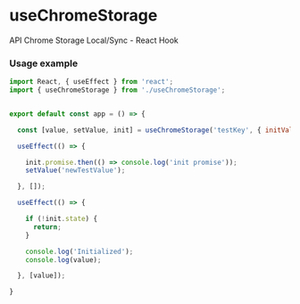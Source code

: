 # useChromeStorage
API Chrome Storage Local/Sync - React Hook


### Usage example

```javascript
import React, { useEffect } from 'react';
import { useChromeStorage } from './useChromeStorage';


export default const app = () => {

  const [value, setValue, init] = useChromeStorage('testKey', { initValue: 'testValue', sync: false, validator: () => true });

  useEffect(() => {

    init.promise.then(() => console.log('init promise'));
    setValue('newTestValue');

  }, []);

  useEffect(() => {

    if (!init.state) {
      return;
    }

    console.log('Initialized');
    console.log(value);

  }, [value]);

}
```
